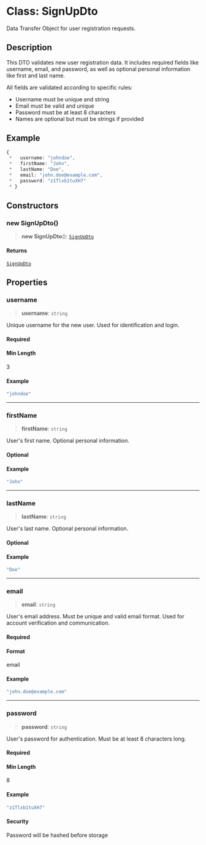 # Class: SignUpDto

Data Transfer Object for user registration requests.

## Description

This DTO validates new user registration data. It includes required fields
like username, email, and password, as well as optional personal information
like first and last name.

All fields are validated according to specific rules:
- Username must be unique and string
- Email must be valid and unique
- Password must be at least 8 characters
- Names are optional but must be strings if provided

## Example

```ts
{
 *   username: "johndoe",
 *   firstName: "John",
 *   lastName: "Doe",
 *   email: "john.doe@example.com",
 *   password: "z1Tlxb1tuXH7"
 * }
```

## Constructors

### new SignUpDto()

> **new SignUpDto**(): [`SignUpDto`](SignUpDto.md)

#### Returns

[`SignUpDto`](SignUpDto.md)

## Properties

### username

> **username**: `string`

Unique username for the new user.
Used for identification and login.

#### Required

#### Min Length

3

#### Example

```ts
"johndoe"
```

***

### firstName

> **firstName**: `string`

User's first name.
Optional personal information.

#### Optional

#### Example

```ts
"John"
```

***

### lastName

> **lastName**: `string`

User's last name.
Optional personal information.

#### Optional

#### Example

```ts
"Doe"
```

***

### email

> **email**: `string`

User's email address.
Must be unique and valid email format.
Used for account verification and communication.

#### Required

#### Format

email

#### Example

```ts
"john.doe@example.com"
```

***

### password

> **password**: `string`

User's password for authentication.
Must be at least 8 characters long.

#### Required

#### Min Length

8

#### Example

```ts
"z1Tlxb1tuXH7"
```

#### Security

Password will be hashed before storage
